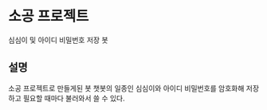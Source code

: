 # 소공 프로젝트
심심이 및 아이디 비밀번호 저장 봇

## 설명
소공 프로젝트로 만들게된 봇 챗봇의 일종인 심심이와 아이디 비밀번호를 암호화해 저장하고 필요할 때마다 불러와서 쓸 수 있다.
